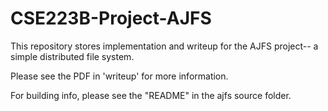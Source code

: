 CSE223B-Project-AJFS
================

This repository stores implementation and writeup for the AJFS project-- a
simple distributed file system.

Please see the PDF in 'writeup' for more information.

For building info, please see the "README" in the ajfs source folder.


